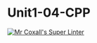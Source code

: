 # Unit1-04-CPP
[![Mr Coxall's Super Linter](https://github.com/ICS3U-Programming-Spencer-S/Unit1-04-CPP/workflows/Mr%20Coxall's%20Super%20Linter/badge.svg)](https://github.com/ICS3U-Programming-Spencer-S/Unit1-04-CPP/actions/)
